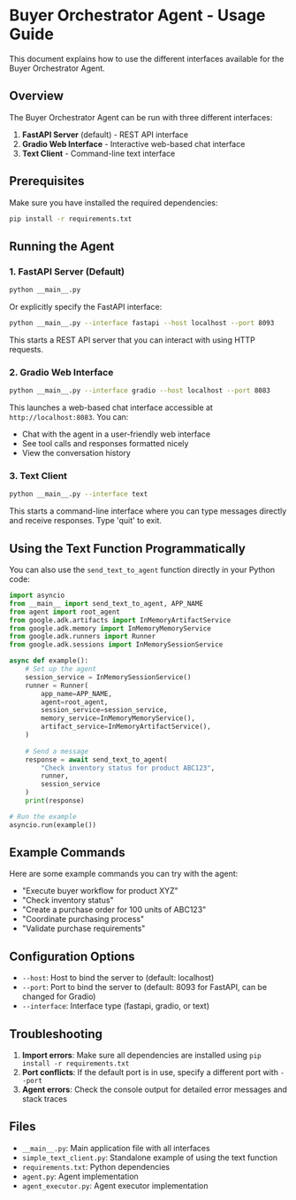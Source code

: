 # Buyer Orchestrator Agent - Usage Guide

This document explains how to use the different interfaces available for the Buyer Orchestrator Agent.

## Overview

The Buyer Orchestrator Agent can be run with three different interfaces:

1. **FastAPI Server** (default) - REST API interface
2. **Gradio Web Interface** - Interactive web-based chat interface
3. **Text Client** - Command-line text interface

## Prerequisites

Make sure you have installed the required dependencies:

```bash
pip install -r requirements.txt
```

## Running the Agent

### 1. FastAPI Server (Default)

```bash
python __main__.py
```

Or explicitly specify the FastAPI interface:

```bash
python __main__.py --interface fastapi --host localhost --port 8093
```

This starts a REST API server that you can interact with using HTTP requests.

### 2. Gradio Web Interface

```bash
python __main__.py --interface gradio --host localhost --port 8083
```

This launches a web-based chat interface accessible at `http://localhost:8083`. You can:
- Chat with the agent in a user-friendly web interface
- See tool calls and responses formatted nicely
- View the conversation history

### 3. Text Client

```bash
python __main__.py --interface text
```

This starts a command-line interface where you can type messages directly and receive responses. Type 'quit' to exit.

## Using the Text Function Programmatically

You can also use the `send_text_to_agent` function directly in your Python code:

```python
import asyncio
from __main__ import send_text_to_agent, APP_NAME
from agent import root_agent
from google.adk.artifacts import InMemoryArtifactService
from google.adk.memory import InMemoryMemoryService
from google.adk.runners import Runner
from google.adk.sessions import InMemorySessionService

async def example():
    # Set up the agent
    session_service = InMemorySessionService()
    runner = Runner(
        app_name=APP_NAME,
        agent=root_agent,
        session_service=session_service,
        memory_service=InMemoryMemoryService(),
        artifact_service=InMemoryArtifactService(),
    )
    
    # Send a message
    response = await send_text_to_agent(
        "Check inventory status for product ABC123", 
        runner, 
        session_service
    )
    print(response)

# Run the example
asyncio.run(example())
```

## Example Commands

Here are some example commands you can try with the agent:

- "Execute buyer workflow for product XYZ"
- "Check inventory status"
- "Create a purchase order for 100 units of ABC123"
- "Coordinate purchasing process"
- "Validate purchase requirements"

## Configuration Options

- `--host`: Host to bind the server to (default: localhost)
- `--port`: Port to bind the server to (default: 8093 for FastAPI, can be changed for Gradio)
- `--interface`: Interface type (fastapi, gradio, or text)

## Troubleshooting

1. **Import errors**: Make sure all dependencies are installed using `pip install -r requirements.txt`
2. **Port conflicts**: If the default port is in use, specify a different port with `--port`
3. **Agent errors**: Check the console output for detailed error messages and stack traces

## Files

- `__main__.py`: Main application file with all interfaces
- `simple_text_client.py`: Standalone example of using the text function
- `requirements.txt`: Python dependencies
- `agent.py`: Agent implementation
- `agent_executor.py`: Agent executor implementation
